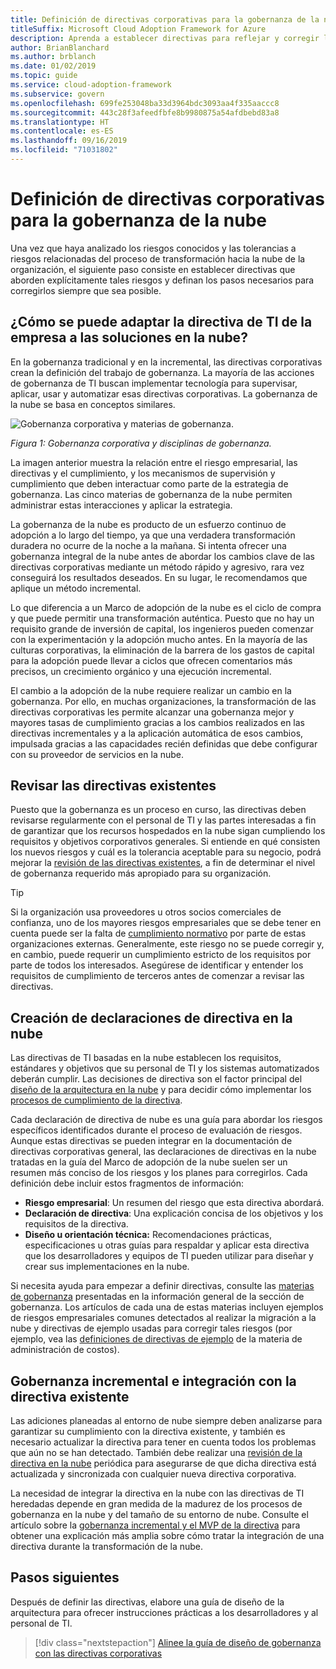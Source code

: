 ```yaml
---
title: Definición de directivas corporativas para la gobernanza de la nube
titleSuffix: Microsoft Cloud Adoption Framework for Azure
description: Aprenda a establecer directivas para reflejar y corregir los riesgos.
author: BrianBlanchard
ms.author: brblanch
ms.date: 01/02/2019
ms.topic: guide
ms.service: cloud-adoption-framework
ms.subservice: govern
ms.openlocfilehash: 699fe253048ba33d3964bdc3093aa4f335aaccc8
ms.sourcegitcommit: 443c28f3afeedfbfe8b9980875a54afdbebd83a8
ms.translationtype: HT
ms.contentlocale: es-ES
ms.lasthandoff: 09/16/2019
ms.locfileid: "71031802"
---
```

# <a name="define-corporate-policy-for-cloud-governance"></a>Definición de directivas corporativas para la gobernanza de la nube

Una vez que haya analizado los riesgos conocidos y las tolerancias a riesgos relacionadas del proceso de transformación hacia la nube de la organización, el siguiente paso consiste en establecer directivas que aborden explícitamente tales riesgos y definan los pasos necesarios para corregirlos siempre que sea posible.

<!-- markdownlint-disable MD026 -->

## <a name="how-can-corporate-it-policy-become-cloud-ready"></a>¿Cómo se puede adaptar la directiva de TI de la empresa a las soluciones en la nube?

En la gobernanza tradicional y en la incremental, las directivas corporativas crean la definición del trabajo de gobernanza. La mayoría de las acciones de gobernanza de TI buscan implementar tecnología para supervisar, aplicar, usar y automatizar esas directivas corporativas. La gobernanza de la nube se basa en conceptos similares.

![Gobernanza corporativa y materias de gobernanza.](../../_images/operational-transformation-govern-highres.png)

*Figura 1: Gobernanza corporativa y disciplinas de gobernanza.*

La imagen anterior muestra la relación entre el riesgo empresarial, las directivas y el cumplimiento, y los mecanismos de supervisión y cumplimiento que deben interactuar como parte de la estrategia de gobernanza. Las cinco materias de gobernanza de la nube permiten administrar estas interacciones y aplicar la estrategia.

La gobernanza de la nube es producto de un esfuerzo continuo de adopción a lo largo del tiempo, ya que una verdadera transformación duradera no ocurre de la noche a la mañana. Si intenta ofrecer una gobernanza integral de la nube antes de abordar los cambios clave de las directivas corporativas mediante un método rápido y agresivo, rara vez conseguirá los resultados deseados. En su lugar, le recomendamos que aplique un método incremental.

Lo que diferencia a un Marco de adopción de la nube es el ciclo de compra y que puede permitir una transformación auténtica. Puesto que no hay un requisito grande de inversión de capital, los ingenieros pueden comenzar con la experimentación y la adopción mucho antes. En la mayoría de las culturas corporativas, la eliminación de la barrera de los gastos de capital para la adopción puede llevar a ciclos que ofrecen comentarios más precisos, un crecimiento orgánico y una ejecución incremental.

El cambio a la adopción de la nube requiere realizar un cambio en la gobernanza. Por ello, en muchas organizaciones, la transformación de las directivas corporativas les permite alcanzar una gobernanza mejor y mayores tasas de cumplimiento gracias a los cambios realizados en las directivas incrementales y a la aplicación automática de esos cambios, impulsada gracias a las capacidades recién definidas que debe configurar con su proveedor de servicios en la nube.

<!-- markdownlint-enable MD026 -->

## <a name="review-existing-policies"></a>Revisar las directivas existentes

Puesto que la gobernanza es un proceso en curso, las directivas deben revisarse regularmente con el personal de TI y las partes interesadas a fin de garantizar que los recursos hospedados en la nube sigan cumpliendo los requisitos y objetivos corporativos generales. Si entiende en qué consisten los nuevos riesgos y cuál es la tolerancia aceptable para su negocio, podrá mejorar la [revisión de las directivas existentes](./cloud-policy-review.md), a fin de determinar el nivel de gobernanza requerido más apropiado para su organización.

> [!TIP]
> Si la organización usa proveedores u otros socios comerciales de confianza, uno de los mayores riesgos empresariales que se debe tener en cuenta puede ser la falta de [cumplimiento normativo](./regulatory-compliance.md) por parte de estas organizaciones externas. Generalmente, este riesgo no se puede corregir y, en cambio, puede requerir un cumplimiento estricto de los requisitos por parte de todos los interesados. Asegúrese de identificar y entender los requisitos de cumplimiento de terceros antes de comenzar a revisar las directivas.

## <a name="create-cloud-policy-statements"></a>Creación de declaraciones de directiva en la nube

Las directivas de TI basadas en la nube establecen los requisitos, estándares y objetivos que su personal de TI y los sistemas automatizados deberán cumplir. Las decisiones de directiva son el factor principal del [diseño de la arquitectura en la nube](./governance-alignment.md) y para decidir cómo implementar los [procesos de cumplimiento de la directiva](./processes.md).

Cada declaración de directiva de nube es una guía para abordar los riesgos específicos identificados durante el proceso de evaluación de riesgos. Aunque estas directivas se pueden integrar en la documentación de directivas corporativas general, las declaraciones de directivas en la nube tratadas en la guía del Marco de adopción de la nube suelen ser un resumen más conciso de los riesgos y los planes para corregirlos. Cada definición debe incluir estos fragmentos de información:

- **Riesgo empresarial**: Un resumen del riesgo que esta directiva abordará.
- **Declaración de directiva**: Una explicación concisa de los objetivos y los requisitos de la directiva.
- **Diseño u orientación técnica:** Recomendaciones prácticas, especificaciones u otras guías para respaldar y aplicar esta directiva que los desarrolladores y equipos de TI pueden utilizar para diseñar y crear sus implementaciones en la nube.

Si necesita ayuda para empezar a definir directivas, consulte las [materias de gobernanza](../governance-disciplines.md) presentadas en la información general de la sección de gobernanza. Los artículos de cada una de estas materias incluyen ejemplos de riesgos empresariales comunes detectados al realizar la migración a la nube y directivas de ejemplo usadas para corregir tales riesgos (por ejemplo, vea las [definiciones de directivas de ejemplo](../cost-management/policy-statements.md) de la materia de administración de costos).

## <a name="incremental-governance-and-integrating-with-existing-policy"></a>Gobernanza incremental e integración con la directiva existente

Las adiciones planeadas al entorno de nube siempre deben analizarse para garantizar su cumplimiento con la directiva existente, y también es necesario actualizar la directiva para tener en cuenta todos los problemas que aún no se han detectado. También debe realizar una [revisión de la directiva en la nube](./cloud-policy-review.md) periódica para asegurarse de que dicha directiva está actualizada y sincronizada con cualquier nueva directiva corporativa.

La necesidad de integrar la directiva en la nube con las directivas de TI heredadas depende en gran medida de la madurez de los procesos de gobernanza en la nube y del tamaño de su entorno de nube. Consulte el artículo sobre la [gobernanza incremental y el MVP de la directiva](./index.md) para obtener una explicación más amplia sobre cómo tratar la integración de una directiva durante la transformación de la nube.

## <a name="next-steps"></a>Pasos siguientes

Después de definir las directivas, elabore una guía de diseño de la arquitectura para ofrecer instrucciones prácticas a los desarrolladores y al personal de TI.

> [!div class="nextstepaction"]
> [Alinee la guía de diseño de gobernanza con las directivas corporativas](./governance-alignment.md)
